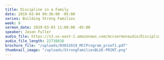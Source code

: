 ```yaml
---
title: Discipline in a Family
date: 2019-03-04 09:36:00 -05:00
series: Building Strong Families
week: 8
sermon_date: 2019-03-03 11:00:00 -05:00
speaker: Jason Fuller
audio_file: https://s3.us-east-2.amazonaws.com/mccsermonaudio/Discipline+in+a+Family+on+Mission.lite.mp3
audio_file_length: 22738816
brochure_file: "/uploads/03032019_MCCProgram_proof1.pdf"
thumbnail_image: "/uploads/StrongFamiliesBLUE-PRINT.png"
---
```

